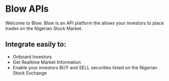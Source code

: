 
# Blow APIs
Welcome to Blow. Blow is an API platform the allows your investors to place trades on the Nigerian Stock Market.

## Integrate easily to:
- Onboard Investors
- Get Realtime Market Information
- Enable your investors BUY and SELL securities listed on the Nigerian Stock Exchange